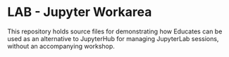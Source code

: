LAB - Jupyter Workarea
======================

This repository holds source files for demonstrating how Educates can be
used as an alternative to JupyterHub for managing JupyterLab sessions,
without an accompanying workshop.
